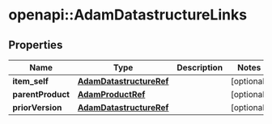 # openapi::AdamDatastructureLinks


## Properties
Name | Type | Description | Notes
------------ | ------------- | ------------- | -------------
**item_self** | [**AdamDatastructureRef**](AdamDatastructureRef.md) |  | [optional] 
**parentProduct** | [**AdamProductRef**](AdamProductRef.md) |  | [optional] 
**priorVersion** | [**AdamDatastructureRef**](AdamDatastructureRef.md) |  | [optional] 


